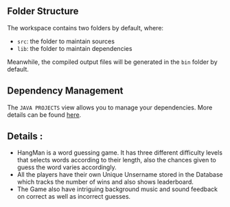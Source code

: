 ## Folder Structure

The workspace contains two folders by default, where:

- `src`: the folder to maintain sources
- `lib`: the folder to maintain dependencies

Meanwhile, the compiled output files will be generated in the `bin` folder by default.

## Dependency Management

The `JAVA PROJECTS` view allows you to manage your dependencies. More details can be found [here](https://github.com/microsoft/vscode-java-dependency#manage-dependencies).

## Details : 

- HangMan is a word guessing game. It has three different difficulty levels that selects words according to their length, also the chances given to guess the word varies accordingly.
- All the players have their own Unique Unsername stored in the Database which tracks the number of wins and also shows leaderboard.
- The Game also have intriguing background music and sound feedback on correct as well as incorrect guesses.
